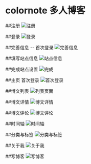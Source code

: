 # colornote  多人博客

##注册
![注册](https://thumbnail0.baidupcs.com/thumbnail/4de77b6e163699d5c95920071ae44856?fid=1030243242-250528-922207059039830&rt=pr&sign=FDTAER-DCb740ccc5511e5e8fedcff06b081203-qr6%2btcCXDngoiYtZRcRrNOdAJMU%3d&expires=8h&chkbd=0&chkv=0&dp-logid=6882763475921020681&dp-callid=0&time=1571911200&size=c1920_u1080&quality=90&vuk=1030243242&ft=image&autopolicy=1)

##登录
![登录](https://thumbnail0.baidupcs.com/thumbnail/21c1cd996bee41b8f86692fd6d8111a4?fid=1030243242-250528-576667039079969&rt=pr&sign=FDTAER-DCb740ccc5511e5e8fedcff06b081203-LhxMuEJOSwPceoJrqgSbhyBDfSk%3d&expires=8h&chkbd=0&chkv=0&dp-logid=6882763475921020681&dp-callid=0&time=1571911200&size=c1920_u1080&quality=90&vuk=1030243242&ft=image&autopolicy=1)

##完善信息 -- 首次登录
![完善信息](https://thumbnail0.baidupcs.com/thumbnail/11e1dc6d0875ac0b252d56779772005a?fid=1030243242-250528-377556621033145&rt=pr&sign=FDTAER-DCb740ccc5511e5e8fedcff06b081203-MzYpNVqrQjRsqQPhIoTvqVjJqlY%3d&expires=8h&chkbd=0&chkv=0&dp-logid=6882763475921020681&dp-callid=0&time=1571911200&size=c1920_u1080&quality=90&vuk=1030243242&ft=image&autopolicy=1)

##填写站点信息
![站点信息](https://thumbnail0.baidupcs.com/thumbnail/7d7eb83bf4b7f0143277cf13a8688767?fid=1030243242-250528-1039690020890579&rt=pr&sign=FDTAER-DCb740ccc5511e5e8fedcff06b081203-1SZfEydfjvm8XmzjKseQkf3w6Kc%3d&expires=8h&chkbd=0&chkv=0&dp-logid=6882763475921020681&dp-callid=0&time=1571911200&size=c1920_u1080&quality=90&vuk=1030243242&ft=image&autopolicy=1)

##完成站点设置
![完成](https://thumbnail0.baidupcs.com/thumbnail/bdaea169d8ce77c9ebbaa99aa1f0281e?fid=1030243242-250528-892813763350217&rt=pr&sign=FDTAER-DCb740ccc5511e5e8fedcff06b081203-92PoC%2bR8EnXmVHJi1tvc088QAiU%3d&expires=8h&chkbd=0&chkv=0&dp-logid=6882763475921020681&dp-callid=0&time=1571911200&size=c1920_u1080&quality=90&vuk=1030243242&ft=image&autopolicy=1)

##主页 首次登录 
![首次登录](https://thumbnail0.baidupcs.com/thumbnail/cde07326dbc6889092996d6d10b8ef1b?fid=1030243242-250528-400593966981116&rt=pr&sign=FDTAER-DCb740ccc5511e5e8fedcff06b081203-YRko1UV8kUfqrrOL%2fgpLYkzJOAE%3d&expires=8h&chkbd=0&chkv=0&dp-logid=6882763475921020681&dp-callid=0&time=1571911200&size=c1920_u1080&quality=90&vuk=1030243242&ft=image&autopolicy=1)

##博文列表
![列表页面](https://thumbnail0.baidupcs.com/thumbnail/c048fac2b9a63fdabef409291618a99f?fid=1030243242-250528-798304361341145&rt=pr&sign=FDTAER-DCb740ccc5511e5e8fedcff06b081203-kRVmfpJ%2fF5z1TQGyXPKrHhMj%2b9I%3d&expires=8h&chkbd=0&chkv=0&dp-logid=6882763475921020681&dp-callid=0&time=1571911200&size=c1920_u1080&quality=90&vuk=1030243242&ft=image&autopolicy=1)

##博文详情
![博文详情](https://thumbnail0.baidupcs.com/thumbnail/71a3d542390f2afc3c19752e0da3ce53?fid=1030243242-250528-295442277213121&rt=pr&sign=FDTAER-DCb740ccc5511e5e8fedcff06b081203-U0juOxakyLkpDh%2f2JAHBdqOfwtg%3d&expires=8h&chkbd=0&chkv=0&dp-logid=6882763475921020681&dp-callid=0&time=1571911200&size=c1920_u1080&quality=90&vuk=1030243242&ft=image&autopolicy=1)

##博文评论
![博文评论](https://thumbnail0.baidupcs.com/thumbnail/423dc24dc79a78f6d8e7bac8b438932e?fid=1030243242-250528-1055534604774277&rt=pr&sign=FDTAER-DCb740ccc5511e5e8fedcff06b081203-82jbTcmPjCcdjNjS0SMt8U1acLM%3d&expires=8h&chkbd=0&chkv=0&dp-logid=6882763475921020681&dp-callid=0&time=1571911200&size=c1920_u1080&quality=90&vuk=1030243242&ft=image&autopolicy=1)

##时间轴
![时间轴](https://thumbnail0.baidupcs.com/thumbnail/21a7c5f3220d56e9ed2417975d294c95?fid=1030243242-250528-511373107393144&rt=pr&sign=FDTAER-DCb740ccc5511e5e8fedcff06b081203-KvGAoktl%2bytl3XwF1DMfSc63Mdo%3d&expires=8h&chkbd=0&chkv=0&dp-logid=6882763475921020681&dp-callid=0&time=1571911200&size=c1920_u1080&quality=90&vuk=1030243242&ft=image&autopolicy=1)

##分类与标签
![分类与标签](https://thumbnail0.baidupcs.com/thumbnail/0fbe2e2870587b21cc99d45ec13f29e4?fid=1030243242-250528-506089632615891&rt=pr&sign=FDTAER-DCb740ccc5511e5e8fedcff06b081203-JT1gUBn9FMBpMOLTmbQAcAKKSX0%3d&expires=8h&chkbd=0&chkv=0&dp-logid=6882763475921020681&dp-callid=0&time=1571911200&size=c1920_u1080&quality=90&vuk=1030243242&ft=image&autopolicy=1)

##关于我
![关于我](https://thumbnail0.baidupcs.com/thumbnail/e495aec58267bd5d27215828be50b842?fid=1030243242-250528-61903197753399&rt=pr&sign=FDTAER-DCb740ccc5511e5e8fedcff06b081203-yMAmqxH6JUdUi194V8DgG%2fAEFV0%3d&expires=8h&chkbd=0&chkv=0&dp-logid=6882763475921020681&dp-callid=0&time=1571911200&size=c1920_u1080&quality=90&vuk=1030243242&ft=image&autopolicy=1)

##写博客
![写博客](https://thumbnail0.baidupcs.com/thumbnail/10487f09c252e51ebaa2e73e35f2ef4e?fid=1030243242-250528-52533585261461&rt=pr&sign=FDTAER-DCb740ccc5511e5e8fedcff06b081203-m0u66Yq2TSVGKrwmJWXAVGmYcP0%3d&expires=8h&chkbd=0&chkv=0&dp-logid=6882763475921020681&dp-callid=0&time=1571911200&size=c1920_u1080&quality=90&vuk=1030243242&ft=image&autopolicy=1)
